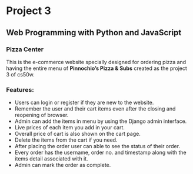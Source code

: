 # Project 3

## Web Programming with Python and JavaScript

### Pizza Center
This is the e-commerce website specially designed for ordering pizza and having the entire menu of  **Pinnochio’s Pizza & Subs**  created as the project 3 of cs50w.

### Features:
* Users can login or register if they are new to the website.
* Remember the user and their cart items even after the closing and reopening of browser.
* Admin can add the items in menu by using the Django admin interface.
* Live prices of each item you add in your cart.
* Overall price of cart is also shown on the cart page.
* Delete the items from the cart if you need.
* After placing the order user can able to see the status of their order.
* Every order has the username, order no. and timestamp along with the items detail associated with it.
* Admin can mark the order as complete.
